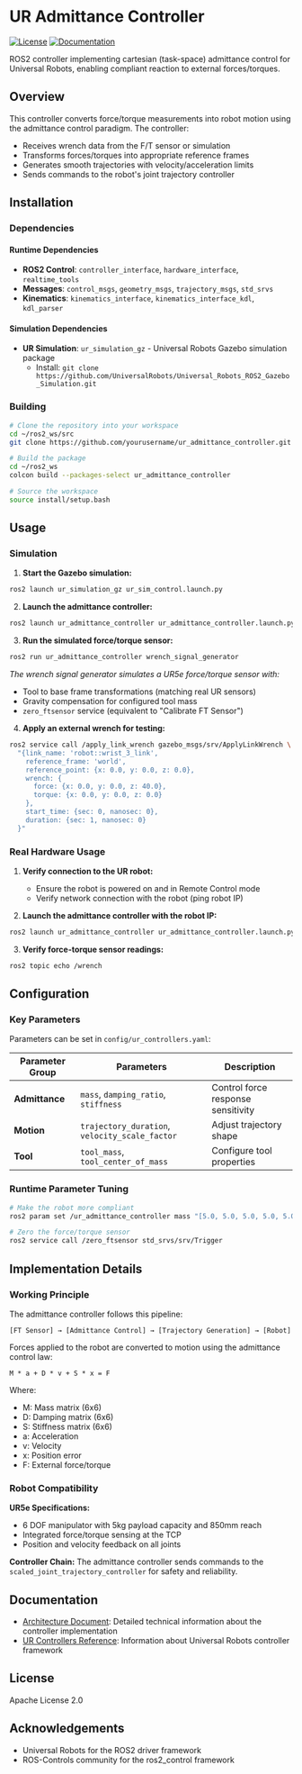 # UR Admittance Controller

[![License](https://img.shields.io/badge/License-Apache%202.0-blue.svg)](https://opensource.org/licenses/Apache-2.0)
[![Documentation](https://img.shields.io/badge/Documentation-Architecture-blue)](ur_admittance_architecture.md)

ROS2 controller implementing cartesian (task-space) admittance control for Universal Robots, enabling compliant reaction to external forces/torques.

## Overview

This controller converts force/torque measurements into robot motion using the admittance control paradigm. The controller:
- Receives wrench data from the F/T sensor or simulation
- Transforms forces/torques into appropriate reference frames
- Generates smooth trajectories with velocity/acceleration limits
- Sends commands to the robot's joint trajectory controller

## Installation

### Dependencies

#### Runtime Dependencies
- **ROS2 Control**: `controller_interface`, `hardware_interface`, `realtime_tools`
- **Messages**: `control_msgs`, `geometry_msgs`, `trajectory_msgs`, `std_srvs`
- **Kinematics**: `kinematics_interface`, `kinematics_interface_kdl`, `kdl_parser`

#### Simulation Dependencies
- **UR Simulation**: `ur_simulation_gz` - Universal Robots Gazebo simulation package
  - Install: `git clone https://github.com/UniversalRobots/Universal_Robots_ROS2_Gazebo_Simulation.git`

### Building

```bash
# Clone the repository into your workspace
cd ~/ros2_ws/src
git clone https://github.com/yourusername/ur_admittance_controller.git

# Build the package
cd ~/ros2_ws
colcon build --packages-select ur_admittance_controller

# Source the workspace
source install/setup.bash
```

## Usage

### Simulation

1. **Start the Gazebo simulation:**

```bash
ros2 launch ur_simulation_gz ur_sim_control.launch.py
```

2. **Launch the admittance controller:**

```bash
ros2 launch ur_admittance_controller ur_admittance_controller.launch.py use_sim:=true
```

3. **Run the simulated force/torque sensor:**

```bash
ros2 run ur_admittance_controller wrench_signal_generator
```

   *The wrench signal generator simulates a UR5e force/torque sensor with:*
   - Tool to base frame transformations (matching real UR sensors)
   - Gravity compensation for configured tool mass
   - `zero_ftsensor` service (equivalent to "Calibrate FT Sensor")

4. **Apply an external wrench for testing:**

```bash
ros2 service call /apply_link_wrench gazebo_msgs/srv/ApplyLinkWrench \
  "{link_name: 'robot::wrist_3_link',
    reference_frame: 'world',
    reference_point: {x: 0.0, y: 0.0, z: 0.0},
    wrench: {
      force: {x: 0.0, y: 0.0, z: 40.0},
      torque: {x: 0.0, y: 0.0, z: 0.0}
    },
    start_time: {sec: 0, nanosec: 0},
    duration: {sec: 1, nanosec: 0}
  }"
```

### Real Hardware Usage

1. **Verify connection to the UR robot:**
   - Ensure the robot is powered on and in Remote Control mode
   - Verify network connection with the robot (ping robot IP)

2. **Launch the admittance controller with the robot IP:**

```bash
ros2 launch ur_admittance_controller ur_admittance_controller.launch.py use_sim:=false robot_ip:=192.168.1.100
```

3. **Verify force-torque sensor readings:**

```bash
ros2 topic echo /wrench
```

## Configuration

### Key Parameters

Parameters can be set in `config/ur_controllers.yaml`:

| Parameter Group | Parameters | Description |
|-----------------|------------|-------------|
| **Admittance** | `mass`, `damping_ratio`, `stiffness` | Control force response sensitivity |
| **Motion** | `trajectory_duration`, `velocity_scale_factor` | Adjust trajectory shape |
| **Tool** | `tool_mass`, `tool_center_of_mass` | Configure tool properties |

### Runtime Parameter Tuning

```bash
# Make the robot more compliant
ros2 param set /ur_admittance_controller mass "[5.0, 5.0, 5.0, 5.0, 5.0, 5.0]"

# Zero the force/torque sensor
ros2 service call /zero_ftsensor std_srvs/srv/Trigger
```

## Implementation Details

### Working Principle

The admittance controller follows this pipeline:

```
[FT Sensor] → [Admittance Control] → [Trajectory Generation] → [Robot]
```

Forces applied to the robot are converted to motion using the admittance control law:
```
M * a + D * v + S * x = F
```

Where:
- M: Mass matrix (6x6)
- D: Damping matrix (6x6)
- S: Stiffness matrix (6x6)
- a: Acceleration
- v: Velocity
- x: Position error
- F: External force/torque

### Robot Compatibility

**UR5e Specifications:**
- 6 DOF manipulator with 5kg payload capacity and 850mm reach
- Integrated force/torque sensing at the TCP
- Position and velocity feedback on all joints

**Controller Chain:**
The admittance controller sends commands to the `scaled_joint_trajectory_controller` for safety and reliability.

## Documentation

- [Architecture Document](ur_admittance_architecture.md): Detailed technical information about the controller implementation
- [UR Controllers Reference](ur_controllers.md): Information about Universal Robots controller framework

## License

Apache License 2.0

## Acknowledgements

- Universal Robots for the ROS2 driver framework
- ROS-Controls community for the ros2_control framework

